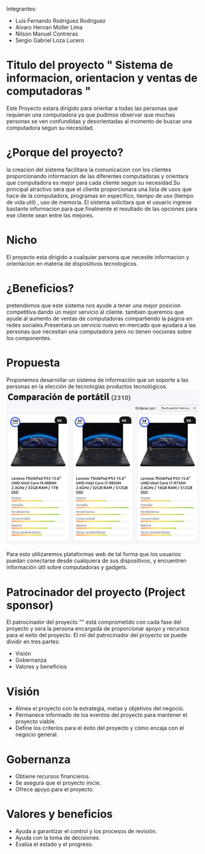 Integrantes:
* Luis Fernando Rodriguez Rodriguez  
* Alvaro Hernan Moller Lima
* Nilson Manuel Contreras 
* Sergio Gabriel Loza Lucero
# Titulo del proyecto " Sistema de informacion, orientacion y ventas de computadoras "

Este Proyecto estara dirigido para orientar a todas las personas que requieran una computadora 
ya que pudimos observar que muchas personas se ven confundidas y desorientadas al momento de buscar una computadora segun su necesidad. 

# ¿Porque del proyecto?
la creacion del sistema facilitara la comunicacion con los clientes proporcionando informacion de las diferentes computadoras y orientara que computadora es mejor para cada cliente segun su necesidad.Su principal atractivo sera que el cliente proporcionara una lista de usos que hace de la computadora, programas en especifico, tiempo de uso (tiempo de vida util) , uso de memoria. El sistema solicitara que el usuario ingrese bastante informacion para que finalmente el 
resultado de las opciones para ese cliente sean entre las mejores. 

# Nicho
El proyecto esta dirigido a cualquier persona que necesite informacion y orientacion en materia de dispositivos tecnologicos.

# ¿Beneficios?
pretendemos que este sistema nos ayude a tener una mejor posicion competitiva dando un mejor servicio al cliente.
tambien queremos que ayude al aumento de ventas de computadoras compartiendo la pagina en redes sociales.Presentara un servicio nuevo en mercado que ayudara a las personas que necesitan una computadora pero no tienen nociones sobre los componentes.

# Propuesta
Proponemos desarrollar un sistema de información que un soporte a las personas en la elección de tecnologías productos tecnológicos. 
![](ejemplo.png)

Para esto utilizaremos plataformas web de tal forma que los usuarios puedan conectarse desde cualquiera de sus dispositivos, y encuentren información útil sobre computadoras y gadgets. 


# Patrocinador del proyecto (Project sponsor)
El patrocinador del proyecto ""  está comprometido con cada fase del proyecto y sera la persona encargada de proporcionar apoyo y recursos para el exito del proyecto.
El rol del patrocinador del proyecto se puede dividir en tres partes:
- Visión
- Gobernanza
- Valores y beneficios

# Visión
* Alinea el proyecto con la estrategia, metas y objetivos del negocio.
* Permanece informado de los eventos del proyecto para mantener el proyecto viable.
* Define los criterios para el éxito del proyecto y cómo encaja con el negocio general.

# Gobernanza
* Obtiene recursos financieros.
* Se asegura que el proyecto inicie.
* Ofrece apoyo para el proyecto.

# Valores y beneficios
* Ayuda a garantizar el control y los procesos de revisión.
* Ayuda con la toma de decisiones.
* Evalúa el estado y el progreso.



